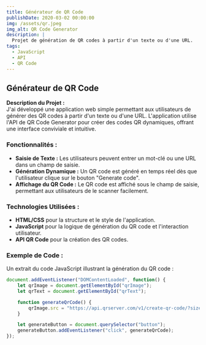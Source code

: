 ```yaml
---
title: Générateur de QR Code
publishDate: 2020-03-02 00:00:00
img: /assets/qr.jpeg
img_alt: QR Code Generator
description: |
  Projet de génération de QR codes à partir d'un texte ou d'une URL.
tags:
  - JavaScript
  - API
  - QR Code
---
```


## Générateur de QR Code

**Description du Projet :**  
J'ai développé une application web simple permettant aux utilisateurs de générer des QR codes à partir d'un texte ou d'une URL. L'application utilise l'API de QR Code Generator pour créer des codes QR dynamiques, offrant une interface conviviale et intuitive.

### Fonctionnalités :
- **Saisie de Texte :** Les utilisateurs peuvent entrer un mot-clé ou une URL dans un champ de saisie.
- **Génération Dynamique :** Un QR code est généré en temps réel dès que l'utilisateur clique sur le bouton "Generate code".
- **Affichage du QR Code :** Le QR code est affiché sous le champ de saisie, permettant aux utilisateurs de le scanner facilement.

### Technologies Utilisées :
- **HTML/CSS** pour la structure et le style de l'application.
- **JavaScript** pour la logique de génération du QR code et l'interaction utilisateur.
- **API QR Code** pour la création des QR codes.

### Exemple de Code :
Un extrait du code JavaScript illustrant la génération du QR code :

```javascript
document.addEventListener("DOMContentLoaded", function() {
    let qrImage = document.getElementById("qrImage");
    let qrText = document.getElementById("qrText");

    function generateQrCode() {
        qrImage.src = "https://api.qrserver.com/v1/create-qr-code/?size=150x150&data=" + qrText.value;
    }

    let generateButton = document.querySelector("button");
    generateButton.addEventListener("click", generateQrCode);
});
